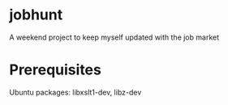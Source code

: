 # jobhunt
A weekend project to keep myself updated with the job market

Prerequisites
============
Ubuntu packages: libxslt1-dev, libz-dev
